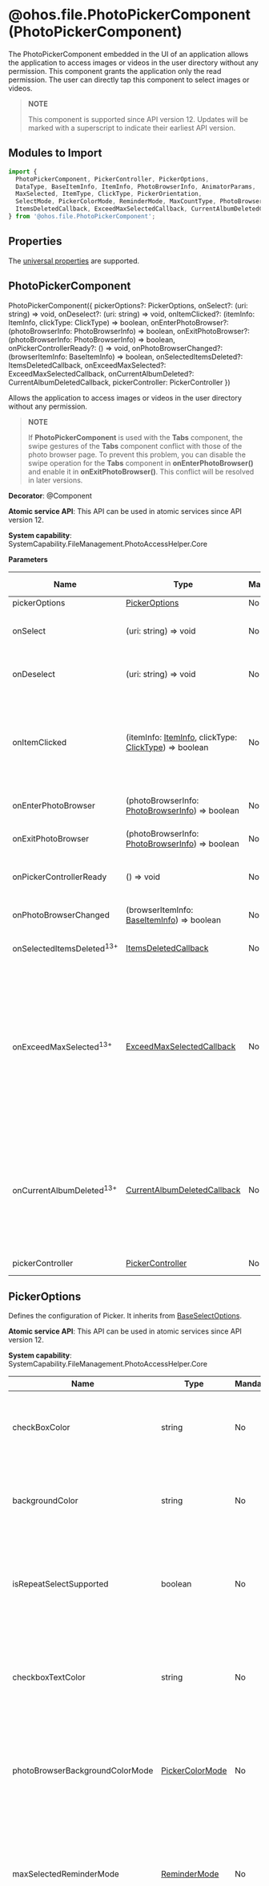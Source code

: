 # @ohos.file.PhotoPickerComponent (PhotoPickerComponent)

The PhotoPickerComponent embedded in the UI of an application allows the application to access images or videos in the user directory without any permission. This component grants the application only the read permission.
The user can directly tap this component to select images or videos.

> **NOTE**
>
> This component is supported since API version 12. Updates will be marked with a superscript to indicate their earliest API version.

## Modules to Import

```ts
import {
  PhotoPickerComponent, PickerController, PickerOptions,
  DataType, BaseItemInfo, ItemInfo, PhotoBrowserInfo, AnimatorParams,
  MaxSelected, ItemType, ClickType, PickerOrientation,
  SelectMode, PickerColorMode, ReminderMode, MaxCountType, PhotoBrowserRange, PhotoBrowserUIElement,
  ItemsDeletedCallback, ExceedMaxSelectedCallback, CurrentAlbumDeletedCallback
} from '@ohos.file.PhotoPickerComponent';
```

## Properties

The [universal properties](../apis-arkui/arkui-ts/ts-universal-attributes-size.md) are supported.

## PhotoPickerComponent

PhotoPickerComponent({
  pickerOptions?: PickerOptions,
  onSelect?: (uri: string) => void,
  onDeselect?: (uri: string) => void,
  onItemClicked?: (itemInfo: ItemInfo, clickType: ClickType) => boolean,
  onEnterPhotoBrowser?: (photoBrowserInfo: PhotoBrowserInfo) => boolean,
  onExitPhotoBrowser?: (photoBrowserInfo: PhotoBrowserInfo) => boolean,
  onPickerControllerReady?: () => void,
  onPhotoBrowserChanged?: (browserItemInfo: BaseItemInfo) => boolean,
  onSelectedItemsDeleted?: ItemsDeletedCallback,
  onExceedMaxSelected?: ExceedMaxSelectedCallback,
  onCurrentAlbumDeleted?: CurrentAlbumDeletedCallback,
  pickerController: PickerController
})

Allows the application to access images or videos in the user directory without any permission.

> **NOTE**
> 
> If **PhotoPickerComponent** is used with the **Tabs** component, the swipe gestures of the **Tabs** component conflict with those of the photo browser page. To prevent this problem, you can disable the swipe operation for the **Tabs** component in **onEnterPhotoBrowser()** and enable it in **onExitPhotoBrowser()**. This conflict will be resolved in later versions.

**Decorator**: @Component

**Atomic service API**: This API can be used in atomic services since API version 12.

**System capability**: SystemCapability.FileManagement.PhotoAccessHelper.Core

**Parameters**

| Name                     | Type                                                                              | Mandatory | Decorator Description     | Description                                                                                                                                                                                                                                                                                                                                                           |
|-------------------------|----------------------------------------------------------------------------------|-----|------------|-----------------------------------------------------------------------------------------------------------------------------------------------------------------------------------------------------------------------------------------------------------------------------------------------------------------------------------------------------------------|
| pickerOptions           | [PickerOptions](#pickeroptions)                                                  | No  | - | Configuration of Picker.                                                                                                                                                                                                                                                                                                                                                    |
| onSelect                | (uri: string) => void                                                            | No  | - | Callback to be invoked when an image is selected by using **PhotoPickerComponent**. This callback returns the URI of the image selected to the application.                                                                                                                                                                                                                                                                                                                           |
| onDeselect              | (uri: string) => void                                                            | No  | - | Callback to be invoked when an image is deselected by using **PhotoPickerComponent**. This callback returns the URI of the image deselected to the application.                                                                                                                                                                                                                                                                                                                     |
| onItemClicked           | (itemInfo: [ItemInfo](#iteminfo), clickType: [ClickType](#clicktype)) => boolean | No  | - | Callback to be invoked when an item in a **PhotoPickerComponent** is clicked.<br>For an image (thumbnail item), if **true** is returned, the image is selected. Otherwise, the image is not selected and the URI is not granted with the permission. For a camera item, if **true** is returned, the system camera is started. Otherwise, the camera is not started and the application handles the request.                                                                                                                                                                                                                                           |
| onEnterPhotoBrowser     | (photoBrowserInfo: [PhotoBrowserInfo](#photobrowserinfo)) => boolean             | No  | - | Callback to be invoked when the photo browser page is displayed. The callback returns photo browser information to the application.                                                                                                                                                                                                                                                                                                                                    |
| onExitPhotoBrowser      | (photoBrowserInfo: [PhotoBrowserInfo](#photobrowserinfo)) => boolean             | No  | - | Callback to be invoked when the photo browser page exits. The callback returns photo browser information to the application.                                                                                                                                                                                                                                                                                                                                      |
| onPickerControllerReady | () => void                                                                       | No  | - | Callback to be invoked when **pickerController** is available.<br>The **PickerController** APIs can be called only after this callback is invoked.                                                                                                                                                                                                                                                                                              |
| onPhotoBrowserChanged   | (browserItemInfo: [BaseItemInfo](#baseiteminfo)) => boolean                      | No  | - | Callback to be invoked when the photo browser page is swiped left or right. The callback returns photo browser information to the application.                                                                                                                                                                                                                                                                                                                                    |
| onSelectedItemsDeleted<sup>13+</sup>  | [ItemsDeletedCallback](#itemsdeletedcallback13)                                  | No  | - | Callback to be invoked when the selected items are deleted. This callback returns information about the deleted items to the application.                                                                                                                                                                                                                                                                                                                             |
| onExceedMaxSelected<sup>13+</sup>     | [ExceedMaxSelectedCallback](#exceedmaxselectedcallback13)                          | No  | - | Callback to be invoked when the number of selected media assets exceeds the limit (maximum number of selected images, selected videos, or selected items).<br>- If the number of selected images reaches the maximum but does not reach the maximum count of selected items, **exceedMaxCountType** in the callback is [MaxCountType](#maxcounttype).PHOTO_MAX_COUNT.<br>- If the number of selected videos reaches the maximum but does not reach the maximum count of selected items, **exceedMaxCountType** in the callback is [MaxCountType](#maxcounttype).VIDEO_MAX_COUNT.<br>- If the number of selected media assets reaches the maximum count of selected items, **exceedMaxCountType** in the callback is [MaxCountType](#maxcounttype).TOTAL_MAX_COUNT.|
| onCurrentAlbumDeleted<sup>13+</sup>   | [CurrentAlbumDeletedCallback](#currentalbumdeletedcallback13)                    | No  | - | Callback to be invoked when the current album is deleted.<br>The album is specified by **currentAlbumUri** in pickerContorller.[setData](#setdata)([DataType](#datatype).SET_ALBUM_URI, currentAlbumUri).<br>To refresh the grid page to display the default album after the current album is deleted, you can set the title bar name to the default album name, for example, **Photos and videos**, **Photos**, or **Videos**, and call pickerContorller.[setData](#setdata)([DataType](#datatype).SET_ALBUM_URI, '') with an empty string.                                 |
| pickerController        | [PickerController](#pickercontroller)                                            | No  | @ObjectLink | Instance used to send data to the **PhotoPickerComponent**.                                                                                                                                                                                                                                                                                                                            |

## PickerOptions

Defines the configuration of Picker. It inherits from [BaseSelectOptions](js-apis-photoAccessHelper.md#baseselectoptions12).

 

**Atomic service API**: This API can be used in atomic services since API version 12.

**System capability**: SystemCapability.FileManagement.PhotoAccessHelper.Core

| Name                             | Type                                     | Mandatory | Description                                                                      |
|-------------------------|-----------------------------------------|-----|--------|
| checkBoxColor                   | string                                  | No  | Background color of the check box. The value is an 8-digit hexadecimal color code.                                                  |
| backgroundColor                 | string                                  | No  | Background color of the Picker grid page. The value is an 8-digit hexadecimal color code.                                            |
| isRepeatSelectSupported         | boolean                                 | No  | Whether to support repeat selection of a single image. The value **true** means a single image can be repeatedly selected.                                                  |
| checkboxTextColor               | string                                  | No  | Text color in the check box. The value is an 8-digit hexadecimal color code. (This capability is not supported currently.)                                       |
| photoBrowserBackgroundColorMode | [PickerColorMode](#pickercolormode)     | No  | Background color of the photo browser page. The options are **AUTO**, **LIGHT**, and **DARK**. The default value is **AUTO**.                                       |
| maxSelectedReminderMode         | [ReminderMode](#remindermode)           | No  | Mode of the reminder when the number of selected items reaches the maximum. The options are **NONE**, **TOAST**, and **MASK**. The default value **TOAST**.                        |
| orientation                     | [PickerOrientation](#pickerorientation) | No  | Sliding preview direction of the grid page. The options are **HORIZONTAL** and **VERTICAL**. The default value is **VERTICAL**. (This capability is not supported currently.)                                |
| selectMode                      | [SelectMode](#selectmode)               | No  | Select mode, which can be **SINGLE_SELECT** or **MULTI_SELECT**. The default value is **MULTI_SELECT**.                                                     |
| maxPhotoSelectNumber            | number                                  | No  | Maximum number of images that can be selected. The maximum value is **500**, which is limited by **MaxSelected**.                                          |
| maxVideoSelectNumber            | number                                  | No  | Maximum number of videos that can be selected. The maximum value is **500**, which is limited by **MaxSelected**.                                          |
| isSlidingSelectionSupported<sup>13+</sup>     | boolean                                 | No  | Whether to support sliding selection (selecting multiple items by sliding finger across the screen). It is not supported by default. This parameter is not available for repeat selection.                                           |
| photoBrowserCheckboxPosition<sup>13+</sup>    | [number, number]                        | No  | Position of the check box on the photo browser page. The first parameter specifies the offset in the X direction, and the second parameter specifies the offset in the Y direction. The value range is 0-1, which indicates the offset (from 0% to 100%) to the upper left corner of the component.|

## ItemsDeletedCallback<sup>13+</sup>

type ItemsDeletedCallback = (baseItemInfos: Array&lt;BaseItemInfo&gt;) => void

Called when the selected items are deleted.

**Atomic service API**: This API can be used in atomic services since API version 13.

**System capability**: SystemCapability.FileManagement.PhotoAccessHelper.Core

**Parameters**

| Name| Type                                        | Mandatory| Description      |
| -------- |--------------------------------------------| -------- |----------|
| baseItemInfos | Array&lt;[BaseItemInfo](#baseiteminfo)&gt; | Yes| Basic information about the selected items.|

## ExceedMaxSelectedCallback<sup>13+</sup>

type ExceedMaxSelectedCallback = (exceedMaxCountType: MaxCountType) => void

Called when items are selected after the maximum count has been reached.

**Atomic service API**: This API can be used in atomic services since API version 13.

**System capability**: SystemCapability.FileManagement.PhotoAccessHelper.Core

**Parameters**

| Name| Type                           | Mandatory| Description                                          |
| -------- |-------------------------------| -------- |----------------------------------------------|
| exceedMaxCountType | [MaxCountType](#maxcounttype) | Yes| Type of the maximum count that has been reached. It can be the maximum count of selected images, maximum count of selected videos, or maximum count of selected images and videos.|

## CurrentAlbumDeletedCallback<sup>13+</sup>

type CurrentAlbumDeletedCallback = () => void

Called when the current album is deleted.

**Atomic service API**: This API can be used in atomic services since API version 13.

**System capability**: SystemCapability.FileManagement.PhotoAccessHelper.Core

## PickerController

Defines an instance used to send data to the **PhotoPickerComponent**.

**Decorator Type**: @Observed

**Atomic service API**: This API can be used in atomic services since API version 12.

**System capability**: SystemCapability.FileManagement.PhotoAccessHelper.Core

### setData

setData(dataType: DataType, data: Object): void

Sends data of the specified type to **PhotoPickerComponent**.

**Atomic service API**: This API can be used in atomic services since API version 12.

**System capability**: SystemCapability.FileManagement.PhotoAccessHelper.Core

**Parameters**

|  Name       | Type                                   | Mandatory | Description |
| ------------------------- | ------------------ | ----- | --------------- |
| dataType | [DataType](#datatype) | Yes| Type of the data to send.|
| data | Object | Yes| Data to send.| 

### setMaxSelected

setMaxSelected(maxSelected: MaxSelected): void

Sets the maximum number of images, videos, or images and videos that can be selected on a real-time basis.

**Atomic service API**: This API can be used in atomic services since API version 12.

**System capability**: SystemCapability.FileManagement.PhotoAccessHelper.Core

**Parameters**

|  Name       | Type                                   | Mandatory | Description    |
| ------------------------- | ------------------ | ----- | --------------- |
| maxSelected | [MaxSelected](#maxselected) | Yes| Maximum number of media assets that can be selected at a time.|

### setPhotoBrowserItem

setPhotoBrowserItem(uri: string, photoBrowserRange?: PhotoBrowserRange): void

Switches from the **PhotoPickerComponent** to the photo browser page or from the photo browser page to the image to be viewed.

**Atomic service API**: This API can be used in atomic services since API version 12.

**System capability**: SystemCapability.FileManagement.PhotoAccessHelper.Core

**Parameters**

|  Name       | Type                                   | Mandatory | Description |
| ------------------------- | ------------------ | ----- | --------------- |
| uri | string | Yes| URI of the image to view. Only the images selected by the user are supported.|
| photoBrowserRange | [PhotoBrowserRange](#photobrowserrange) | No| View range on the photo browser page. The value can be **ALL** or **SELECTED_ONLY**. The default value is **ALL**, which means to view all images and videos.| 

### exitPhotoBrowser<sup>13+</sup>

exitPhotoBrowser(): void

Exits the photo browser page.

**Atomic service API**: This API can be used in atomic services since API version 13.

**System capability**: SystemCapability.FileManagement.PhotoAccessHelper.Core

### setPhotoBrowserUIElementVisibility<sup>13+</sup>

setPhotoBrowserUIElementVisibility(elements: Array&lt;PhotoBrowserUIElement&gt;, isVisible: boolean): void

Sets whether other UI elements are visible on the photo browser page. By default, other UI elements are visible.

**Atomic service API**: This API can be used in atomic services since API version 13.

**System capability**: SystemCapability.FileManagement.PhotoAccessHelper.Core

**Parameters**

| Name        | Type                                                            | Mandatory | Description               |
|-------------|----------------------------------------------------------------| ----- |-------------------|
| elements    | Array&lt;[PhotoBrowserUIElement](#photobrowseruielement13)&gt; | Yes| Other UI elements on the photo browser page.|
| isVisible | boolean                                                        | Yes| Whether the specified UI elements are visible.            |

## BaseItemInfo

Represents basic image and video information.

**Atomic service API**: This API can be used in atomic services since API version 12.

**System capability**: SystemCapability.FileManagement.PhotoAccessHelper.Core

| Name    | Type   | Mandatory | Description                                               |
|----------|--------|-----|---------------------------------------------------|
| uri      | string                | No  | Image or video URI. This parameter is mandatory when **itemType** is **THUMBNAIL**. Otherwise, it is left empty.           |
| mimeType | string                | No  | MIME type of the image or video. This parameter is mandatory when **itemType** is **THUMBNAIL**. Otherwise, it is left empty.      |
| width    | number                | No  | Width of the image or video, in pixels. This parameter is mandatory when **itemType** is **THUMBNAIL**. Otherwise, it is left empty.      |
| height   | number                | No  | Height of the image or video, in pixels. This parameter is mandatory when **itemType** is **THUMBNAIL**. Otherwise, it is left empty.      |
| size     | number                | No  | Size of the image or video, in kilobytes. This parameter is mandatory when **itemType** is **THUMBNAIL**. Otherwise, it is left empty.    |
| duration   | number                | No  | Video duration, in ms. This parameter is mandatory when **itemType** is **THUMBNAIL**. Otherwise, it is left empty.<br>The value **-1** indicates an image.|

## ItemInfo

Represents image and video information. It inherits from **BaseItemInfo** and contains only the parameter **itemType**.

 

**Atomic service API**: This API can be used in atomic services since API version 12.

**System capability**: SystemCapability.FileManagement.PhotoAccessHelper.Core

| Name    | Type   | Mandatory | Description                                               |
|----------|--------|-----|---------------------------------------------------|
| itemType | [ItemType](#itemtype) | No  | Type of the item, which can be **THUMBNAIL** or **CAMERA**.                     |

## PhotoBrowserInfo

Represents information about the photo browser page.

**Atomic service API**: This API can be used in atomic services since API version 12.

**System capability**: SystemCapability.FileManagement.PhotoAccessHelper.Core

| Name    | Type   | Mandatory | Description    |
|----------|--------|-----|---------|
| animatorParams | [AnimatorParams](#animatorparams) | No  | Animation for entering or exiting the photo browser page.|

## AnimatorParams

Animation parameters for entering or exiting the photo browser page.

**Atomic service API**: This API can be used in atomic services since API version 12.

**System capability**: SystemCapability.FileManagement.PhotoAccessHelper.Core

| Name    | Type   | Mandatory | Description          |
|----------|--------|-----|--------------|
| duration | number  | No           | Animation duration, in ms.|
| curve      | [Curve](../apis-arkui/js-apis-curve.md#curve) &verbar; [ICurve](../apis-arkui/js-apis-curve.md#icurve9) &verbar; string | No  | Animation curve.       |

## MaxSelected

Represents the maximum number of media assets that can be selected at a time.

**Atomic service API**: This API can be used in atomic services since API version 12.

**System capability**: SystemCapability.FileManagement.PhotoAccessHelper.Core

| Name    | Type   | Mandatory | Description    |
|----------|--------|-----|---------|
| data | Map&lt;[MaxCountType](#maxcounttype), number&gt; | No            | Maximum number of media assets (images, videos, or both) that can be selected at a time.|

## DataType

Enumerates the types of data sent from **PickerController** to the **PhotoPickerComponent**.

**Atomic service API**: This API can be used in atomic services since API version 12.

**System capability**: SystemCapability.FileManagement.PhotoAccessHelper.Core

| Name               | Value  | Description                                                                                                                |
|-------------------|-----|--------------------------------------------------------------------------------------------------------------------|
| SET_SELECTED_URIS | 1   | Send a list of selected items to instruct the **PhotoPickerComponent** to refresh the selection status. A string array needs to be passed in.<br>For example, after an image is deleted from an application's page, the application calls **setData()** to notify the **PhotoPickerComponent** of the remaining selected items. Then, the **PhotoPickerComponent** refreshes the check box status.|
| SET_ALBUM_URI | 2   | Maximum number of images, videos, and total media assets that can be selected.|

## ItemType

Enumerates the types of the item clicked.

**Atomic service API**: This API can be used in atomic services since API version 12.

**System capability**: SystemCapability.FileManagement.PhotoAccessHelper.Core

| Name               | Value  | Description        |
|-------------------|-----|------------|
| THUMBNAIL | 0   | Image or video (thumbnail).|
| CAMERA | 1   | Camera item.   |

## ClickType

Enumerates the click operation types.

**Atomic service API**: This API can be used in atomic services since API version 12.

**System capability**: SystemCapability.FileManagement.PhotoAccessHelper.Core

| Name               | Value  | Description                    |
|-------------------|-----|------------------------|
| SELECTED | 0   | Select (select an image or click a camera item).|
| DESELECTED | 1   | Deselect (deselect an image).      |

## PickerOrientation

Enumerates the sliding preview directions of the Picker grid page. (This capability is not supported currently.)

**Atomic service API**: This API can be used in atomic services since API version 12.

**System capability**: SystemCapability.FileManagement.PhotoAccessHelper.Core

| Name               | Value  | Description   |
|-------------------|-----|-------|
| VERTICAL | 0   | Vertical direction.|
| HORIZONTAL | 1   | Horizontal direction.|

## SelectMode

Enumerates the select modes.

**Atomic service API**: This API can be used in atomic services since API version 12.

**System capability**: SystemCapability.FileManagement.PhotoAccessHelper.Core

| Name               | Value  | Description   |
|-------------------|-----|-------|
| SINGLE_SELECT | 0   | Select a single option.|
| MULTI_SELECT | 1   | Select multiple options.|

## PickerColorMode

Enumerates the Picker color modes.

**Atomic service API**: This API can be used in atomic services since API version 12.

**System capability**: SystemCapability.FileManagement.PhotoAccessHelper.Core

| Name               | Value  | Description   |
|-------------------|-----|-------|
| AUTO | 0   | Same with the system.|
| LIGHT | 1   | Light mode.|
| DARK | 2   | Dark mode.|

## ReminderMode

Enumerates the types of the reminder when the number of selected items reaches the maximum.

**Atomic service API**: This API can be used in atomic services since API version 12.

**System capability**: SystemCapability.FileManagement.PhotoAccessHelper.Core

| Name               | Value  | Description       |
|-------------------|-----|-----------|
| NONE | 0   | No reminder.     |
| TOAST | 1   | Toast message.|
| MASK | 2   | Grayed-out hint.    |

## MaxCountType

Enumerates the types of the maximum count.

**Atomic service API**: This API can be used in atomic services since API version 12.

**System capability**: SystemCapability.FileManagement.PhotoAccessHelper.Core

| Name               | Value  | Description                       |
|-------------------|-----|---------------------------|
| TOTAL_MAX_COUNT | 0   | Total number of media assets (images and videos) that can be selected.                |
| PHOTO_MAX_COUNT | 1   | Total number of images that can be selected. The value cannot be greater than **Total_MAX_Count**.|
| VIDEO_MAX_COUNT | 2   | Total number of videos that can be selected. The value cannot be greater than **Total_MAX_Count**.|

## PhotoBrowserRange

Enumerates the view range on the photo browser page.

**Atomic service API**: This API can be used in atomic services since API version 12.

**System capability**: SystemCapability.FileManagement.PhotoAccessHelper.Core

| Name               | Value  | Description                       |
|-------------------|-----|---------------------------|
| ALL | 0   | View all images and videos.                |
| SELECTED_ONLY | 1   | View selected images and videos only.|

## PhotoBrowserUIElement<sup>13+</sup>

Represents other UI elements except the image preview component on the photo browser page.

**Atomic service API**: This API can be used in atomic services since API version 13.

**System capability**: SystemCapability.FileManagement.PhotoAccessHelper.Core

| Name         | Value  | Description      |
|-------------|-----|----------|
| CHECKBOX    | 0   | Check box on the photo browser page. |
| BACK_BUTTON | 1   | **Back** button on the photo browser page.|

## Example

```ts
// xxx.ets
import {
  PhotoPickerComponent,
  PickerController,
  PickerOptions,
  DataType,
  BaseItemInfo,
  ItemInfo,
  PhotoBrowserInfo,
  AnimatorParams,
  MaxSelected,
  ItemType,
  ClickType,
  PickerOrientation,
  SelectMode,
  PickerColorMode,
  ReminderMode,
  MaxCountType,
  PhotoBrowserRange,
  PhotoBrowserUIElement,
  ItemsDeletedCallback,
  ExceedMaxSelectedCallback,
  CurrentAlbumDeletedCallback
} from '@ohos.file.PhotoPickerComponent';
import photoAccessHelper from '@ohos.file.photoAccessHelper';

@Entry
@Component
struct PickerDemo {
  pickerOptions: PickerOptions = new PickerOptions();
  @State pickerController: PickerController = new PickerController();
  @State selectUris: Array<string> = new Array<string>();
  @State currentUri: string = '';
  @State isBrowserShow: boolean = false;
  private selectedItemsDeletedCallback: ItemsDeletedCallback =
    (baseItemInfos: Array<BaseItemInfo>) => this.onSelectedItemsDeleted(baseItemInfos);
  private exceedMaxSelectedCallback: ExceedMaxSelectedCallback =
    (exceedMaxCountType: MaxCountType) => this.onExceedMaxSelected(exceedMaxCountType);
  private currentAlbumDeletedCallback: CurrentAlbumDeletedCallback = () => this.onCurrentAlbumDeleted();

  aboutToAppear() {
    this.pickerOptions.MIMEType = photoAccessHelper.PhotoViewMIMETypes.IMAGE_VIDEO_TYPE;
    this.pickerOptions.maxSelectNumber = 5;
    this.pickerOptions.isSearchSupported = false;
    this.pickerOptions.isPhotoTakingSupported = false;
    this.pickerOptions.photoBrowserCheckboxPosition = [0.5, 0.5];
    // Other attributes
  }

  private onSelect(uri: string): void {
    // Add
    if (uri) {
      this.selectUris.push(uri);
    }
  }

  private onDeselect(uri: string): void {
    // Remove
    if (uri) {
      this.selectUris = this.selectUris.filter((item: string) => {
        return item != uri;
      })
    }
  }

  private onItemClicked(itemInfo: ItemInfo, clickType: ClickType): boolean {
    if (!itemInfo) {
      return false;
    }
    let type: ItemType | undefined = itemInfo.itemType;
    let uri: string | undefined = itemInfo.uri;
    if (type === ItemType.CAMERA) {
      // Click a camera item.
      return true; // If true is returned, the system camera is started. If false is returned, the app processes its services.
    } else {
      if (clickType === ClickType.SELECTED) {
        // The application processes its services.
        if (uri) {
          this.selectUris.push(uri);
          this.pickerOptions.preselectedUris = [...this.selectUris];
        }
        return true; // If true is returned, the check box is selected. Otherwise, the check box is not selected.
      } else {
        if (uri) {
          this.selectUris = this.selectUris.filter((item: string) => {
            return item != uri;
          });
          this.pickerOptions.preselectedUris = [...this.selectUris];
        }
      }
      return true;
    }
  }

  private onEnterPhotoBrowser(photoBrowserInfo: PhotoBrowserInfo): boolean {
    // Callback to be invoked when the photo browser page is displayed.
    this.isBrowserShow = true;
    return true;
  }

  private onExitPhotoBrowser(photoBrowserInfo: PhotoBrowserInfo): boolean {
    // Callback to be invoked when the photo browser page is closed.
    this.isBrowserShow = false;
    return true;
  }

  private onPickerControllerReady(): void {
    // After the callback is called, pickerController APIs can be called to send data to Picker. Before the callback is called, pickerController APIs do not take effect.
    let elements: number[] = [PhotoBrowserUIElement.BACK_BUTTON];
    this.pickerController.setPhotoBrowserUIElementVisibility(elements, false); // Hide the Back button on the photo browser page.
  }

  private onPhotoBrowserChanged(browserItemInfo: BaseItemInfo): boolean {
    // Callback to be invoked when the photo browser is swiped left or right.
    this.currentUri = browserItemInfo.uri ?? '';
    return true;
  }

  private onSelectedItemsDeleted(baseItemInfos: Array<BaseItemInfo>): void {
    // Callback to be invoked when the selected image is deleted.
  }

  private onExceedMaxSelected(exceedMaxCountType: MaxCountType): void {
    // Callback to be invoked when the number of selected items exceeds the maximum.
  }

  private onCurrentAlbumDeleted(): void {
    // Callback to be invoked when the current album is deleted.
  }

  build() {
    Flex({
      direction: FlexDirection.Column,
      justifyContent: FlexAlign.Center,
      alignItems: ItemAlign.Center
    }) {
      Column() {
        if (this.isBrowserShow) {
          // Back button of the application on the photo browser page.
          Row() {
            Button("Exit photo browser page").width('33%').height('8%').onClick(() => {
              this.pickerController.exitPhotoBrowser();
            })
          }.margin({ bottom: 20 })
        }

        PhotoPickerComponent({
          pickerOptions: this.pickerOptions,
          // onSelect: (uri: string): void => this.onSelect(uri),
          // onDeselect: (uri: string): void => this.onDeselect(uri),
          onItemClicked: (itemInfo: ItemInfo, clickType: ClickType): boolean => this.onItemClicked(itemInfo,
            clickType), // This API can replace the preceding two APIs.
          onEnterPhotoBrowser: (photoBrowserInfo: PhotoBrowserInfo): boolean => this.onEnterPhotoBrowser(photoBrowserInfo),
          onExitPhotoBrowser: (photoBrowserInfo: PhotoBrowserInfo): boolean => this.onExitPhotoBrowser(photoBrowserInfo),
          onPickerControllerReady: (): void => this.onPickerControllerReady(),
          onPhotoBrowserChanged: (browserItemInfo: BaseItemInfo): boolean => this.onPhotoBrowserChanged(browserItemInfo),
          onSelectedItemsDeleted: this.selectedItemsDeletedCallback,
          onExceedMaxSelected: this.exceedMaxSelectedCallback,
          onCurrentAlbumDeleted: this.currentAlbumDeletedCallback,
          pickerController: this.pickerController,
        }).height('60%').width('100%')

        // Simulate the selection bar at the bottom of the application.
        if (this.isBrowserShow) {
          Row() {
            ForEach(this.selectUris, (uri: string) => {
              if (uri === this.currentUri) {
                Image(uri)
                  .height('10%')
                  .width('10%')
                  .onClick(() => {
                  })
                  .borderWidth(1)
                  .borderColor('red')
              } else {
                Image(uri).height('10%').width('10%').onClick(() => {
                  this.pickerController.setData(DataType.SET_SELECTED_URIS, this.selectUris);
                  this.pickerController.setPhotoBrowserItem(uri, PhotoBrowserRange.ALL);
                })
              }
            }, (uri: string) => JSON.stringify(uri))
          }
        } else {
          Button('Preview').width('33%').height('5%').onClick(() => {
            if (this.selectUris.length > 0) {
              this.pickerController.setPhotoBrowserItem(this.selectUris[0], PhotoBrowserRange.SELECTED_ONLY);
            }
          })
        }
      }
    }
  }
}
```
